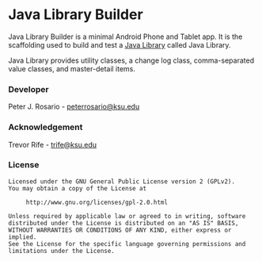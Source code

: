 # Java Library Builder

Java Library Builder is a minimal Android Phone and Tablet app.  It is the scaffolding used to build and test a [Java Library](https://developer.android.com/studio/projects/android-library.html) called Java Library.

Java Library provides utility classes, a change log class, comma-separated value classes, and master-detail items.

### Developer
Peter J. Rosario - [peterrosario@ksu.edu](mailto:peterrosario@ksu.edu)

### Acknowledgement
Trevor Rife - [trife@ksu.edu](mailto:trife@ksu.edu)

### License
```text
Licensed under the GNU General Public License version 2 (GPLv2).
You may obtain a copy of the License at

     http://www.gnu.org/licenses/gpl-2.0.html

Unless required by applicable law or agreed to in writing, software
distributed under the License is distributed on an "AS IS" BASIS,
WITHOUT WARRANTIES OR CONDITIONS OF ANY KIND, either express or implied.
See the License for the specific language governing permissions and
limitations under the License.
```
